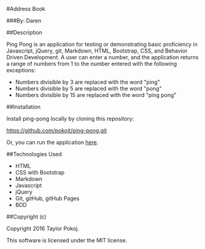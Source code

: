 #Address Book

###By: Daren 

##Description

Ping Pong is an application for testing or demonstrating basic proficiency in Javascript, jQuery, git, Markdown, HTML, Bootstrap, CSS, and Behavior Driven Development. A user can enter a number, and the application returns a range of numbers from 1 to the number entered with the following exceptions:

- Numbers divisible by 3 are replaced with the word "ping"
- Numbers divisible by 5 are replaced with the word "pong"
- Numbers divisible by 15 are replaced with the word "ping pong"

##Installation

Install ping-pong locally by cloning this repository:

https://github.com/pokojt/ping-pong.git

Or, you can run the application [here](http://pokojt.github.io/ping-pong).

##Technologies Used

- HTML
- CSS with Bootstrap
- Markdown
- Javascript
- jQuery
- Git, gitHub, gitHub Pages
- BDD

##Copyright (c)

 Copyright 2016 Taylor Pokoj.

 This software is licensed under the MIT license.
